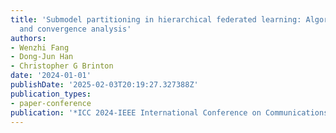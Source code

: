 ```yaml
---
title: 'Submodel partitioning in hierarchical federated learning: Algorithm design
  and convergence analysis'
authors:
- Wenzhi Fang
- Dong-Jun Han
- Christopher G Brinton
date: '2024-01-01'
publishDate: '2025-02-03T20:19:27.327388Z'
publication_types:
- paper-conference
publication: '*ICC 2024-IEEE International Conference on Communications*'
---
```


